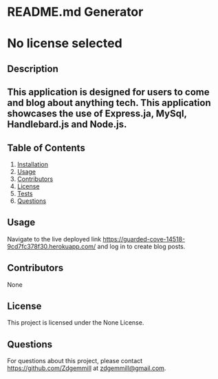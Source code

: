 # README.md Generator

# No license selected

## Description

## This application is designed for users to come and blog about anything tech. This application showcases the use of Express.ja, MySql, Handlebard.js and Node.js.  

## Table of Contents
1. [Installation](#installation)
2. [Usage](#usage)
3. [Contributors](#contributors)
4. [License](#license)
5. [Tests](#tests)
6. [Questions](#questions)



## Usage
Navigate to the live deployed link https://guarded-cove-14518-9cd7fc378f30.herokuapp.com/ and log in to create blog posts. 

## Contributors
None

## License
This project is licensed under the None License.


## Questions
For questions about this project, please contact https://github.com/Zdgemmill at zdgemmill@gmail.com.